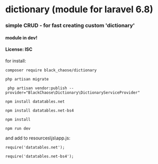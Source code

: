 # dictionary (module for laravel 6.8)

### simple CRUD - for fast creating custom 'dictionary' ###

#### module in dev!  ####

#### License: ISC ####

for install:

``` composer require black_chaose/dictionary ```

``` php artisan migrate ```

``` php artisan vendor:publish --provider="BlackChaose\Dictionary\DictionaryServiceProvider"```

``` npm install datatables.net ```

```npm install datatables.net-bs4 ```

```npm install ```

```npm run dev ```

and add to resources\js\app.js:

```require('datatables.net');```

```require('datatables.net-bs4'); ```



